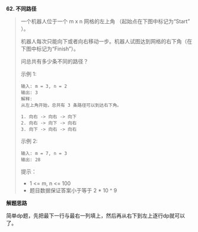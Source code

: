 **62. 不同路径**

> 一个机器人位于一个 m x n 网格的左上角 （起始点在下图中标记为“Start” ）。
>
> 机器人每次只能向下或者向右移动一步。机器人试图达到网格的右下角（在下图中标记为“Finish”）。
>
> 问总共有多少条不同的路径？
>
> 示例 1:
>
> ```
> 输入: m = 3, n = 2
> 输出: 3
> 解释:
> 从左上角开始，总共有 3 条路径可以到达右下角。
> 
> 1. 向右 -> 向右 -> 向下
> 2. 向右 -> 向下 -> 向右
> 3. 向下 -> 向右 -> 向右
> ```
>
> 示例 2:
>
> ```
> 输入: m = 7, n = 3
> 输出: 28
> ```
>
> 
>
> 提示：
>
> * 1 <= m, n <= 100
> * 题目数据保证答案小于等于 2 * 10 ^ 9



**解题思路**

简单dp题，先把最下一行与最右一列填上，然后再从右下到左上逐行dp就可以了。